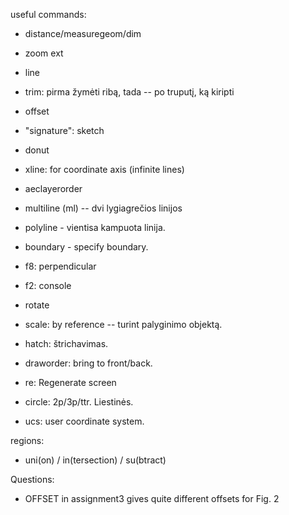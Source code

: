 useful commands:
- distance/measuregeom/dim
- zoom ext
- line
- trim: pirma žymėti ribą, tada -- po truputį, ką kiripti
- offset
- "signature": sketch
- donut
- xline: for coordinate axis (infinite lines)
- aeclayerorder
- multiline (ml) -- dvi lygiagrečios linijos
- polyline - vientisa kampuota linija.
- boundary - specify boundary.

- f8: perpendicular
- f2: console

- rotate
- scale: by reference -- turint palyginimo objektą.

- hatch: štrichavimas.
- draworder: bring to front/back.
- re: Regenerate screen
- circle: 2p/3p/ttr. Liestinės.
- ucs: user coordinate system.


regions:
- uni(on) / in(tersection) / su(btract)


Questions:
- OFFSET in assignment3 gives quite different offsets for Fig. 2

